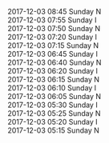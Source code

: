 2017-12-03 08:45 Sunday  N  
2017-12-03 07:55 Sunday  I  
2017-12-03 07:50 Sunday  N  
2017-12-03 07:20 Sunday  I  
2017-12-03 07:15 Sunday  N  
2017-12-03 06:45 Sunday  I  
2017-12-03 06:40 Sunday  N  
2017-12-03 06:20 Sunday  I  
2017-12-03 06:15 Sunday  N  
2017-12-03 06:10 Sunday  I  
2017-12-03 06:05 Sunday  N  
2017-12-03 05:30 Sunday  I  
2017-12-03 05:25 Sunday  N  
2017-12-03 05:20 Sunday  I  
2017-12-03 05:15 Sunday  N  
